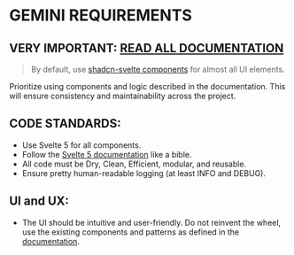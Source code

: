 # GEMINI REQUIREMENTS


## VERY IMPORTANT: [READ **ALL** DOCUMENTATION]("../docs/")

> By default, use [shadcn-svelte components](../docs/shadcn-svelte/) for almost all UI elements.


Prioritize using components and logic described in the documentation. This will ensure consistency and maintainability across the project.

## CODE STANDARDS:
- Use Svelte 5 for all components.
- Follow the [Svelte 5 documentation](../docs/Svelte-5-Documentation.md) like a bible.
- All code must be Dry, Clean, Efficient, modular, and reusable.
- Ensure pretty human-readable logging (at least INFO and DEBUG).


## UI and UX:
- The UI should be intuitive and user-friendly. Do not reinvent the wheel, use the existing components and patterns as defined in the [documentation](../docs/shadcn-svelte/).
